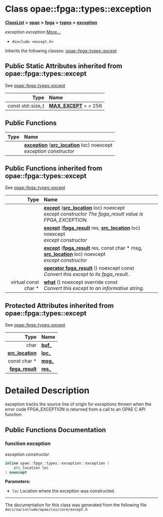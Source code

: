 
# Class opae::fpga::types::exception



[**ClassList**](annotated.md) **>** [**opae**](namespaceopae.md) **>** [**fpga**](namespaceopae_1_1fpga.md) **>** [**types**](namespaceopae_1_1fpga_1_1types.md) **>** [**exception**](classopae_1_1fpga_1_1types_1_1exception.md)



_exception exception_ [More...](#detailed-description)

* `#include <except.h>`



Inherits the following classes: [opae::fpga::types::except](classopae_1_1fpga_1_1types_1_1except.md)















## Public Static Attributes inherited from opae::fpga::types::except

See [opae::fpga::types::except](classopae_1_1fpga_1_1types_1_1except.md)

| Type | Name |
| ---: | :--- |
|  const std::size\_t | [**MAX\_EXCEPT**](#variable-max_except)   = = 256<br> |

## Public Functions

| Type | Name |
| ---: | :--- |
|   | [**exception**](#function-exception) ([**src\_location**](classopae_1_1fpga_1_1types_1_1src__location.md) loc) noexcept<br>_exception constructor_  |

## Public Functions inherited from opae::fpga::types::except

See [opae::fpga::types::except](classopae_1_1fpga_1_1types_1_1except.md)

| Type | Name |
| ---: | :--- |
|   | [**except**](#function-except-13) ([**src\_location**](classopae_1_1fpga_1_1types_1_1src__location.md) loc) noexcept<br>_except constructor The fpga\_result value is FPGA\_EXCEPTION._  |
|   | [**except**](#function-except-23) ([**fpga\_result**](types__enum_8h.md#enum-fpga_result) res, [**src\_location**](classopae_1_1fpga_1_1types_1_1src__location.md) loc) noexcept<br>_except constructor_  |
|   | [**except**](#function-except-33) ([**fpga\_result**](types__enum_8h.md#enum-fpga_result) res, const char \* msg, [**src\_location**](classopae_1_1fpga_1_1types_1_1src__location.md) loc) noexcept<br>_except constructor_  |
|   | [**operator fpga\_result**](#function-operator-fpga_result) () noexcept const<br>_Convert this except to its fpga\_result._  |
| virtual const char \* | [**what**](#function-what) () noexcept override const<br>_Convert this except to an informative string._  |








## Protected Attributes inherited from opae::fpga::types::except

See [opae::fpga::types::except](classopae_1_1fpga_1_1types_1_1except.md)

| Type | Name |
| ---: | :--- |
|  char | [**buf\_**](#variable-buf_)  <br> |
|  [**src\_location**](classopae_1_1fpga_1_1types_1_1src__location.md) | [**loc\_**](#variable-loc_)  <br> |
|  const char \* | [**msg\_**](#variable-msg_)  <br> |
|  [**fpga\_result**](types__enum_8h.md#enum-fpga_result) | [**res\_**](#variable-res_)  <br> |







# Detailed Description


exception tracks the source line of origin for exceptions thrown when the error code FPGA\_EXCEPTION is returned from a call to an OPAE C API function 


    
## Public Functions Documentation


### function exception 

_exception constructor_ 
```C++
inline opae::fpga::types::exception::exception (
    src_location loc
) noexcept
```





**Parameters:**


* `loc` Location where the exception was constructed. 




        

------------------------------
The documentation for this class was generated from the following file `docs/sw/include/opae/cxx/core/except.h`